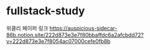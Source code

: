 # fullstack-study

위클리 페이퍼 링크
https://auspicious-sidecar-86b.notion.site/222d873e3e7f80bbaffdc6a2afcbdd72?v=222d873e3e7f8054ac07000cefe0fb8b
